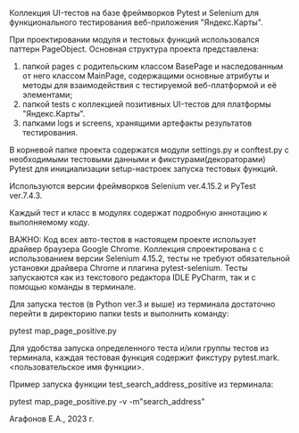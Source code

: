 Коллекция UI-тестов на базе фреймворков Pytest и Selenium для функционального
тестирования веб-приложения "Яндекс.Карты".


При проектировании модуля и тестовых функций использовался паттерн PageObject. 
Основная структура проекта представлена:
1) папкой pages с родительским классом BasePage и наследованным от него классом MainPage, содержащими основные атрибуты
и методы для взаимодействия с тестируемой веб-платформой и её элементами;
2) папкой tests с коллекцией позитивных UI-тестов для платформы "Яндекс.Карты".
3) папками logs и screens, хранящими артефакты результатов тестирования. 

В корневой папке проекта содержатся модули settings.py и conftest.py с необходимыми тестовыми данными и 
фикстурами(декораторами) Pytest для инициализации setup-настроек запуска тестовых функций.

Используются версии фреймворков Selenium ver.4.15.2 и PyTest ver.7.4.3.

Каждый тест и класс в модулях содержат подробную аннотацию к выполняемому коду. 

ВАЖНО: Код всех авто-тестов в настоящем проекте использует драйвер браузера Google Chrome. Коллекция спроектирована с
с использованием версии Selenium 4.15.2, тесты не требуют обязательной установки драйвера Chrome и плагина
pytest-selenium. Тесты запускаются как из текстового редактора IDLE PyCharm, так и с помощью команды в терминале.

Для запуска тестов (в Python ver.3 и выше) из терминала достаточно перейти в директорию папки tests и выполнить команду:

pytest map_page_positive.py

Для удобства запуска определенного теста и/или группы тестов из терминала, каждая тестовая функция содержит 
фикстуру pytest.mark.<пользовательское имя функции>.

Пример запуска функции test_search_address_positive из терминала:

pytest map_page_positive.py -v -m"search_address"

Агафонов Е.А., 2023 г.
